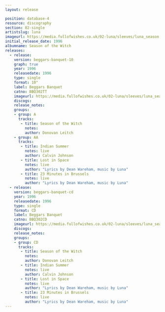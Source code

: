 ```yaml
---
layout: release

position: database-4
resource: discography
section: 02-single
artistslug: luna
imageurl: https://media.fullofwishes.co.uk/02-luna/sleeves/luna_season.jpg
initial_release_date: 1996
albumname: Season of the Witch
releases:
  - release:
    version: beggars-banquet-10
    graph: true
    year: 1996
    releasedate: 1996
    type: single
    format: 10"
    label: Beggars Banquet
    catno: BBQ302TT
    imageurl: https://media.fullofwishes.co.uk/02-luna/sleeves/luna_season.jpg
    discogs:
    release_notes:
    groups:
    - group: A
      tracks:
       - title: Season of the Witch
         notes:
         author: Donovan Leitch
    - group: AA
      tracks:
       - title: Indian Summer
         notes: live
         author: Calvin Johnson
       - title: Lost in Space
         notes: live
         author: "Lyrics by Dean Wareham, music by Luna"
       - title: 23 Minutes in Brussels
         notes: live
         author: "Lyrics by Dean Wareham, music by Luna"
  - release:
    version: beggars-banquet-cd
    year: 1996
    releasedate: 1996
    type: single
    format: CD
    label: Beggars Banquet
    catno: BBQ302CD
    imageurl: https://media.fullofwishes.co.uk/02-luna/sleeves/luna_season.jpg
    discogs:
    release_notes:
    groups:
    - group: CD
      tracks:
       - title: Season of the Witch
         notes:
         author: Donovan Leitch
       - title: Indian Summer
         notes: live
         author: Calvin Johnson
       - title: Lost in Space
         notes: live
         author: "Lyrics by Dean Wareham, music by Luna"
       - title: 23 Minutes in Brussels
         notes: live
         author: "Lyrics by Dean Wareham, music by Luna"
---
```


